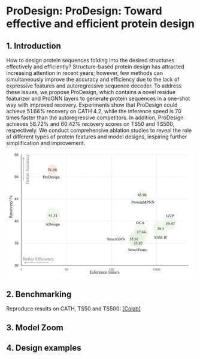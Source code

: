 # ProDesign: ProDesign: Toward effective and efficient protein design

## 1. Introduction
How to design protein sequences folding into the desired structures effectively and efficiently? Structure-based protein design has attracted increasing attention in recent years; however, few methods can simultaneously improve the accuracy and efficiency due to the lack of expressive features and autoregressive sequence decoder. To address these issues, we propose ProDesign, which contains a novel residue featurizer and ProGNN layers to generate protein sequences in a one-shot way with improved recovery. Experiments show that ProDesign could achieve 51.66\% recovery on CATH 4.2, while the inference speed is 70 times faster than the autoregressive competitors. In addition, ProDesign achieves 58.72\% and 60.42\% recovery scores on TS50 and TS500, respectively. We conduct comprehensive ablation studies to reveal the role of different types of protein features and model designs, inspiring further simplification and improvement.

<p align="center">
  <img src='./assets/acc_speed.png' width="600">
</p>


## 2. Benchmarking
Reproduce results on CATH, TS50 and TS500: [[Colab]](https://colab.research.google.com/drive/1HgXQCbsoK09mcVZmPgIWlCczY64l0iIX#scrollTo=ZHmVtYkqEPOr)



## 3. Model Zoom

## 4. Design examples

